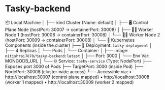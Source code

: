 # Tasky-backend

<!-- checking the ci -->


📦 Local Machine
│
├── kind Cluster (Name: default)
│   ├── 🖥️ Control Plane Node (hostPort: 30007 → containerPort: 30008)
│   ├── 🧑‍💻 Worker Node 1     (hostPort: 30008 → containerPort: 30008)
│   └── 🧑‍💻 Worker Node 2     (hostPort: 30009 → containerPort: 30008)
│
└── 🚀 Kubernetes Components (inside the cluster)
    ├── 🧱 Deployment: `tasky-deployment`
    │   ├── 4 Replicas
    │   └── Pods
    │       └── Container:
    │           ├── Image: `nitishrai7070/tasky-backend:latest`
    │           ├── Port: 3000
    │           └── Env Var: MONGODB_URL
    │
    └── 🌐 Service: `tasky-service` (Type: NodePort)
        ├── Exposes port 3000 of Pods
        ├── TargetPort: 3000 (inside Pod)
        ├── NodePort: 30008 (cluster-wide access)
        └── Accessible via:
            • http://localhost:30007  (control plane mapped)
            • http://localhost:30008  (worker 1 mapped)
            • http://localhost:30009  (worker 2 mapped)





